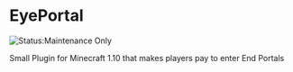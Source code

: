 # EyePortal

![Status:Maintenance Only](https://img.shields.io/badge/Project_Status-Maintenance_Only-yellow.svg)

Small Plugin for Minecraft 1.10 that makes players pay to enter End Portals
